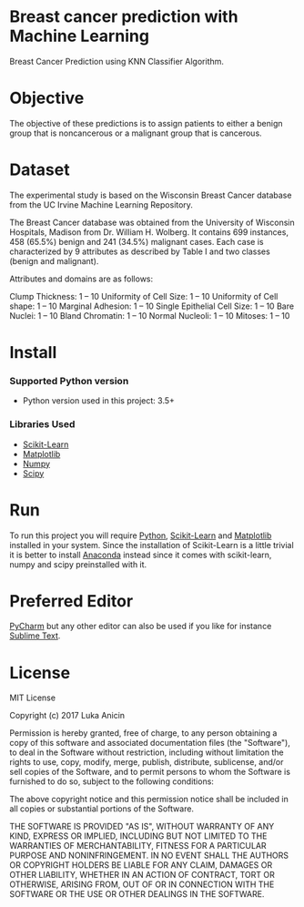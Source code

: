 # Breast cancer prediction with Machine Learning

Breast Cancer Prediction using KNN Classifier Algorithm.

# Objective

The objective of these predictions is to assign patients to either a benign group that is noncancerous or a malignant group that is cancerous.

# Dataset

The experimental study is based on the Wisconsin Breast Cancer database from the UC Irvine Machine Learning Repository.

The Breast Cancer database was obtained from the University of Wisconsin Hospitals, Madison from Dr. William H. Wolberg. It contains 699 instances, 458 (65.5%) benign and 241 (34.5%) malignant cases. Each case is characterized by 9 attributes as described by Table I and two classes (benign and malignant).

Attributes and domains are as follows: 

Clump Thickness: 1 – 10 
Uniformity of Cell Size: 1 – 10 
Uniformity of Cell shape: 1 – 10
Marginal Adhesion: 1 – 10
Single Epithelial Cell Size: 1 – 10
Bare Nuclei: 1 – 10
Bland Chromatin: 1 – 10
Normal Nucleoli: 1 – 10
Mitoses: 1 – 10

# Install

### Supported Python version

  - Python version used in this project: 3.5+
	
  ### Libraries Used
   
   - [Scikit-Learn](http://scikit-learn.org/stable/)
   - [Matplotlib](https://matplotlib.org/)
   - [Numpy](http://scikit-learn.org/stable/install.html)
   - [Scipy](http://scikit-learn.org/stable/install.html)

	
# Run

To run this project you will require [Python](https://www.python.org/downloads/), [Scikit-Learn](http://scikit-learn.org/stable/install.html) and [Matplotlib](https://matplotlib.org/users/installing.html) installed in your system.
Since the installation of Scikit-Learn is a little trivial it is better to install [Anaconda](https://conda.io/docs/index.html) instead since it comes with scikit-learn, numpy and scipy preinstalled with it.

# Preferred Editor

   [PyCharm](https://www.jetbrains.com/pycharm/) but any other editor can also be used if you like for instance [Sublime Text](https://www.sublimetext.com/).

# License

MIT License

Copyright (c) 2017 Luka Anicin

Permission is hereby granted, free of charge, to any person obtaining a copy of this software and associated documentation files (the "Software"), to deal in the Software without restriction, including without limitation the rights to use, copy, modify, merge, publish, distribute, sublicense, and/or sell copies of the Software, and to permit persons to whom the Software is furnished to do so, subject to the following conditions:

The above copyright notice and this permission notice shall be included in all copies or substantial portions of the Software.

THE SOFTWARE IS PROVIDED "AS IS", WITHOUT WARRANTY OF ANY KIND, EXPRESS OR IMPLIED, INCLUDING BUT NOT LIMITED TO THE WARRANTIES OF MERCHANTABILITY, FITNESS FOR A PARTICULAR PURPOSE AND NONINFRINGEMENT. IN NO EVENT SHALL THE AUTHORS OR COPYRIGHT HOLDERS BE LIABLE FOR ANY CLAIM, DAMAGES OR OTHER LIABILITY, WHETHER IN AN ACTION OF CONTRACT, TORT OR OTHERWISE, ARISING FROM, OUT OF OR IN CONNECTION WITH THE SOFTWARE OR THE USE OR OTHER DEALINGS IN THE SOFTWARE.
